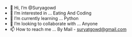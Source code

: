 - 👋 Hi, I’m @Suryagowd
- 👀 I’m interested in ... Eating And Coding  
- 🌱 I’m currently learning ... Python
- 💞️ I’m looking to collaborate with ... Anyone
- 📫 How to reach me ... By Mail - suryatgowd@gmail.com

<!---
Suryagowd/Suryagowd is a ✨ special ✨ repository because its `README.md` (this file) appears on your GitHub profile.
You can click the Preview link to take a look at your changes.
--->
